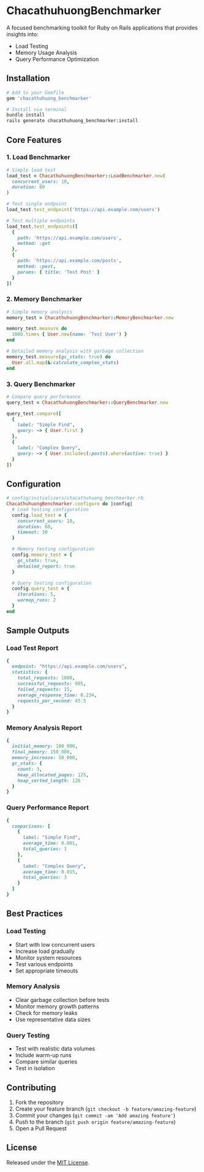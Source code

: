# ChacathuhuongBenchmarker

A focused benchmarking toolkit for Ruby on Rails applications that provides insights into:
- Load Testing
- Memory Usage Analysis
- Query Performance Optimization

## Installation

```ruby
# Add to your Gemfile
gem 'chacathuhuong_benchmarker'
```

```bash
# Install via terminal
bundle install
rails generate chacathuhuong_benchmarker:install
```

## Core Features

### 1. Load Benchmarker
```ruby
# Simple load test
load_test = ChacathuhuongBenchmarker::LoadBenchmarker.new(
  concurrent_users: 10,
  duration: 60
)

# Test single endpoint
load_test.test_endpoint('https://api.example.com/users')

# Test multiple endpoints
load_test.test_endpoints([
  {
    path: 'https://api.example.com/users',
    method: :get
  },
  {
    path: 'https://api.example.com/posts',
    method: :post,
    params: { title: 'Test Post' }
  }
])
```

### 2. Memory Benchmarker
```ruby
# Simple memory analysis
memory_test = ChacathuhuongBenchmarker::MemoryBenchmarker.new

memory_test.measure do
  1000.times { User.new(name: 'Test User') }
end

# Detailed memory analysis with garbage collection
memory_test.measure(gc_stats: true) do
  User.all.map(&:calculate_complex_stats)
end
```

### 3. Query Benchmarker
```ruby
# Compare query performance
query_test = ChacathuhuongBenchmarker::QueryBenchmarker.new

query_test.compare([
  {
    label: "Simple Find",
    query: -> { User.first }
  },
  {
    label: "Complex Query",
    query: -> { User.includes(:posts).where(active: true) }
  }
])
```

## Configuration

```ruby
# config/initializers/chacathuhuong_benchmarker.rb
ChacathuhuongBenchmarker.configure do |config|
  # Load testing configuration
  config.load_test = {
    concurrent_users: 10,
    duration: 60,
    timeout: 30
  }

  # Memory testing configuration
  config.memory_test = {
    gc_stats: true,
    detailed_report: true
  }

  # Query testing configuration
  config.query_test = {
    iterations: 5,
    warmup_runs: 2
  }
end
```

## Sample Outputs

### Load Test Report
```ruby
{
  endpoint: "https://api.example.com/users",
  statistics: {
    total_requests: 1000,
    successful_requests: 985,
    failed_requests: 15,
    average_response_time: 0.234,
    requests_per_second: 45.5
  }
}
```

### Memory Analysis Report
```ruby
{
  initial_memory: 100_000,
  final_memory: 150_000,
  memory_increase: 50_000,
  gc_stats: {
    count: 3,
    heap_allocated_pages: 125,
    heap_sorted_length: 126
  }
}
```

### Query Performance Report
```ruby
{
  comparisons: [
    {
      label: "Simple Find",
      average_time: 0.001,
      total_queries: 1
    },
    {
      label: "Complex Query",
      average_time: 0.015,
      total_queries: 3
    }
  ]
}
```

## Best Practices

### Load Testing
- Start with low concurrent users
- Increase load gradually
- Monitor system resources
- Test various endpoints
- Set appropriate timeouts

### Memory Analysis
- Clear garbage collection before tests
- Monitor memory growth patterns
- Check for memory leaks
- Use representative data sizes

### Query Testing
- Test with realistic data volumes
- Include warm-up runs
- Compare similar queries
- Test in isolation

## Contributing

1. Fork the repository
2. Create your feature branch (`git checkout -b feature/amazing-feature`)
3. Commit your changes (`git commit -am 'Add amazing feature'`)
4. Push to the branch (`git push origin feature/amazing-feature`)
5. Open a Pull Request

## License

Released under the [MIT License](https://opensource.org/licenses/MIT).
